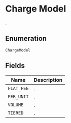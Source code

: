 # Charge Model

.

## Enumeration

`ChargeModel`

## Fields

| Name | Description |
|  --- | --- |
| `FLAT_FEE` | . |
| `PER_UNIT` | . |
| `VOLUME` | . |
| `TIERED` | . |
